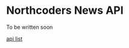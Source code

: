 # Northcoders News API

To be written soon

[api list](https://nc-news-matts-personal-project.onrender.com/api)

<!--- ## For anyone looking to clone this repo.

Add in the root of the repo, files .env.developer & .env.test. Use these to configure to the neccessary databases. Currently they are nc_news & nc_news_test respectively

These files are git ignored so enviromental variables are keep private between repo transfers. 


GET/api/article(queries)
- This accepts --->
